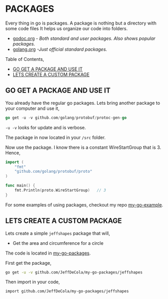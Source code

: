 # PACKAGES

Every thing in go is packages. A package is nothing but a
directory with some code files
It helps us organize our code into folders.

* [godoc.org](https://godoc.org/)
  _- Both standard and user packages. Also shows popular packages._
* [golang.org](https://golang.org/pkg/)
  _-Just official standard packages._

Table of Contents,

* [GO GET A PACKAGE AND USE IT](https://github.com/JeffDeCola/my-cheat-sheets/tree/master/software/development/languages/go-cheat-sheet/packages.md#go-get-a-package-and-use-it)
* [LETS CREATE A CUSTOM PACKAGE](https://github.com/JeffDeCola/my-cheat-sheets/tree/master/software/development/languages/go-cheat-sheet/packages.md#lets-create-a-custom-package)

## GO GET A PACKAGE AND USE IT

You already have the regular go packages.
Lets bring another package to your computer and use it,

```go
go get -u -v github.com/golang/protobuf/protoc-gen-go
```

`-u -v` looks for update and is verbose.

The package in now located in your `/src` folder.

Now use the package. I know there is a constant
WireStartGroup that is 3. Hence,

```go
import (
    "fmt"
    "github.com/golang/protobuf/proto"
)

func main() {
    fmt.Println(proto.WireStartGroup)   // 3
}
```

For some examples of using packages, checkout my repo
[my-go-example](https://github.com/JeffDeCola/my-go-examples#packages).

## LETS CREATE A CUSTOM PACKAGE

Lets create a simple `jeffshapes` package that will,

* Get the area and circumference for a circle

The code is located in
[my-go-packages](https://github.com/JeffDeCola/my-go-packages#jeffshapes).

First get the package,

```bash
go get -u -v github.com/JeffDeCola/my-go-packages/jeffshapes
```

Then import in your code,

```bash
import github.com/JeffDeCola/my-go-packages/jeffshapes
```
